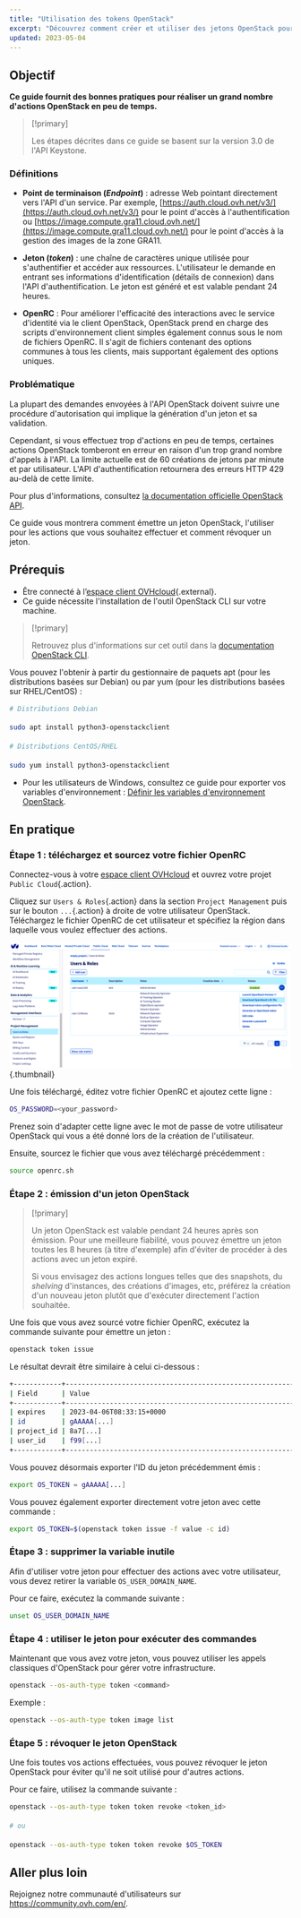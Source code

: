 ```yaml
---
title: "Utilisation des tokens OpenStack"
excerpt: "Découvrez comment créer et utiliser des jetons OpenStack pour vos actions"
updated: 2023-05-04
---
```



## Objectif

**Ce guide fournit des bonnes pratiques pour réaliser un grand nombre d'actions OpenStack en peu de temps.**

> [!primary]
>
> Les étapes décrites dans ce guide se basent sur la version 3.0 de l'API Keystone.
>

### Définitions

- **Point de terminaison (*Endpoint*)** : adresse Web pointant directement vers l'API d'un service. Par exemple, [https://auth.cloud.ovh.net/v3/](https://auth.cloud.ovh.net/v3/) pour le point d'accès à l'authentification ou [https://image.compute.gra11.cloud.ovh.net/](https://image.compute.gra11.cloud.ovh.net/) pour le point d'accès à la gestion des images de la zone GRA11. 

- **Jeton (*token*)** : une chaîne de caractères unique utilisée pour s'authentifier et accéder aux ressources. L'utilisateur le demande en entrant ses informations d'identification (détails de connexion) dans l'API d'authentification. Le jeton est généré et est valable pendant 24 heures.

- **OpenRC** : Pour améliorer l'efficacité des interactions avec le service d'identité via le client OpenStack, OpenStack prend en charge des scripts d'environnement client simples également connus sous le nom de fichiers OpenRC. Il s'agit de fichiers contenant des options communes à tous les clients, mais supportant également des options uniques.

### Problématique

La plupart des demandes envoyées à l'API OpenStack doivent suivre une procédure d'autorisation qui implique la génération d'un jeton et sa validation.

Cependant, si vous effectuez trop d'actions en peu de temps, certaines actions OpenStack tomberont en erreur en raison d'un trop grand nombre d'appels à l'API. La limite actuelle est de 60 créations de jetons par minute et par utilisateur. L'API d'authentification retournera des erreurs HTTP 429 au-delà de cette limite.

Pour plus d'informations, consultez [la documentation officielle OpenStack API](http://developer.openstack.org/api-guide/quick-start/).

Ce guide vous montrera comment émettre un jeton OpenStack, l'utiliser pour les actions que vous souhaitez effectuer et comment révoquer un jeton.

## Prérequis 

- Être connecté à l’[espace client OVHcloud](https://www.ovh.com/auth/?action=gotomanager&from=https://www.ovh.com/fr/&ovhSubsidiary=fr){.external}.
- Ce guide nécessite l'installation de l'outil OpenStack CLI sur votre machine.

> [!primary]
>
> Retrouvez plus d'informations sur cet outil dans la [documentation OpenStack CLI](https://docs.openstack.org/python-openstackclient/latest/).

Vous pouvez l'obtenir à partir du gestionnaire de paquets apt (pour les distributions basées sur Debian) ou par yum (pour les distributions basées sur RHEL/CentOS) :

```bash
# Distributions Debian 

sudo apt install python3-openstackclient

# Distributions CentOS/RHEL

sudo yum install python3-openstackclient
```

- Pour les utilisateurs de Windows, consultez ce guide pour exporter vos variables d'environnement : [Définir les variables d'environnement OpenStack](/pages/public_cloud/compute/loading_openstack_environment_variables).

## En pratique

### Étape 1 : téléchargez et sourcez votre fichier OpenRC

Connectez-vous à votre [espace client OVHcloud](https://www.ovh.com/auth/?action=gotomanager&from=https://www.ovh.com/fr/&ovhSubsidiary=fr) et ouvrez votre projet `Public Cloud`{.action}.

Cliquez sur `Users & Roles`{.action} dans la section `Project Management` puis sur le bouton `...`{.action} à droite de votre utilisateur OpenStack.<br>
Téléchargez le fichier OpenRC de cet utilisateur et spécifiez la région dans laquelle vous voulez effectuer des actions.

![télécharger le fichier openRC](images/openrc.png){.thumbnail}

Une fois téléchargé, éditez votre fichier OpenRC et ajoutez cette ligne :

```bash
OS_PASSWORD=<your_password>
```

Prenez soin d'adapter cette ligne avec le mot de passe de votre utilisateur OpenStack qui vous a été donné lors de la création de l'utilisateur.

Ensuite, sourcez le fichier que vous avez téléchargé précédemment :

```bash
source openrc.sh
```

### Étape 2 : émission d'un jeton OpenStack

> [!primary]
>
> Un jeton OpenStack est valable pendant 24 heures après son émission. Pour une meilleure fiabilité, vous pouvez émettre un jeton toutes les 8 heures (à titre d'exemple) afin d'éviter de procéder à des actions avec un jeton expiré.
>
> Si vous envisagez des actions longues telles que des snapshots, du *shelving* d'instances, des créations d'images, etc, préférez la création d'un nouveau jeton plutôt que d'exécuter directement l'action souhaitée.
>

Une fois que vous avez sourcé votre fichier OpenRC, exécutez la commande suivante pour émettre un jeton :

```bash
openstack token issue
```

Le résultat devrait être similaire à celui ci-dessous :

```bash
+------------+----------------------------------------------------------------+
| Field      | Value                                                          |
+------------+----------------------------------------------------------------+
| expires    | 2023-04-06T08:33:15+0000                                       |
| id         | gAAAAA[...]                                                    |
| project_id | 8a7[...]                                                       |
| user_id    | f99[...]                                                       |
+------------+----------------------------------------------------------------+
```

Vous pouvez désormais exporter l'ID du jeton précédemment émis :

```bash
export OS_TOKEN = gAAAAA[...]
```

Vous pouvez également exporter directement votre jeton avec cette commande :

```bash
export OS_TOKEN=$(openstack token issue -f value -c id)
```

### Étape 3 : supprimer la variable inutile

Afin d'utiliser votre jeton pour effectuer des actions avec votre utilisateur, vous devez retirer la variable `OS_USER_DOMAIN_NAME`.

Pour ce faire, exécutez la commande suivante :

```bash
unset OS_USER_DOMAIN_NAME
```

### Étape 4 : utiliser le jeton pour exécuter des commandes

Maintenant que vous avez votre jeton, vous pouvez utiliser les appels classiques d'OpenStack pour gérer votre infrastructure.

```bash
openstack --os-auth-type token <command>
```

Exemple : 

```bash
openstack --os-auth-type token image list
```

### Étape 5 : révoquer le jeton OpenStack

Une fois toutes vos actions effectuées, vous pouvez révoquer le jeton OpenStack pour éviter qu'il ne soit utilisé pour d'autres actions.

Pour ce faire, utilisez la commande suivante :

```bash
openstack --os-auth-type token token revoke <token_id>

# ou 

openstack --os-auth-type token token revoke $OS_TOKEN
```

## Aller plus loin

Rejoignez notre communauté d'utilisateurs sur <https://community.ovh.com/en/>.
